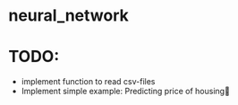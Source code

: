 # neural_network
# TODO: 
* implement function to read csv-files
* Implement simple example: Predicting price of housing
